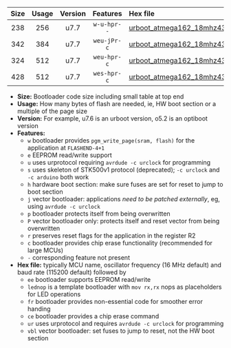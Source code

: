 |Size|Usage|Version|Features|Hex file|
|:-:|:-:|:-:|:-:|:--|
|238|256|u7.7|`w-u-hpr--`|[urboot_atmega162_18mhz432_460800bps_lednop_fr_ur.hex](https://raw.githubusercontent.com/stefanrueger/urboot.hex/main/mcus/atmega162/fcpu_18mhz432/460800_bps/urboot_atmega162_18mhz432_460800bps_lednop_fr_ur.hex)|
|342|384|u7.7|`weu-jPr-c`|[urboot_atmega162_18mhz432_460800bps_ee_lednop_fr_ce_ur_vbl.hex](https://raw.githubusercontent.com/stefanrueger/urboot.hex/main/mcus/atmega162/fcpu_18mhz432/460800_bps/urboot_atmega162_18mhz432_460800bps_ee_lednop_fr_ce_ur_vbl.hex)|
|324|512|u7.7|`weu-hpr-c`|[urboot_atmega162_18mhz432_460800bps_ee_lednop_fr_ce_ur.hex](https://raw.githubusercontent.com/stefanrueger/urboot.hex/main/mcus/atmega162/fcpu_18mhz432/460800_bps/urboot_atmega162_18mhz432_460800bps_ee_lednop_fr_ce_ur.hex)|
|428|512|u7.7|`wes-hpr-c`|[urboot_atmega162_18mhz432_460800bps_ee_lednop_fr_ce.hex](https://raw.githubusercontent.com/stefanrueger/urboot.hex/main/mcus/atmega162/fcpu_18mhz432/460800_bps/urboot_atmega162_18mhz432_460800bps_ee_lednop_fr_ce.hex)|

- **Size:** Bootloader code size including small table at top end
- **Usage:** How many bytes of flash are needed, ie, HW boot section or a multiple of the page size
- **Version:** For example, u7.6 is an urboot version, o5.2 is an optiboot version
- **Features:**
  + `w` bootloader provides `pgm_write_page(sram, flash)` for the application at `FLASHEND-4+1`
  + `e` EEPROM read/write support
  + `u` uses urprotocol requiring `avrdude -c urclock` for programming
  + `s` uses skeleton of STK500v1 protocol (deprecated); `-c urclock` and `-c arduino` both work
  + `h` hardware boot section: make sure fuses are set for reset to jump to boot section
  + `j` vector bootloader: applications *need to be patched externally*, eg, using `avrdude -c urclock`
  + `p` bootloader protects itself from being overwritten
  + `P` vector bootloader only: protects itself and reset vector from being overwritten
  + `r` preserves reset flags for the application in the register R2
  + `c` bootloader provides chip erase functionality (recommended for large MCUs)
  + `-` corresponding feature not present
- **Hex file:** typically MCU name, oscillator frequency (16 MHz default) and baud rate (115200 default) followed by
  + `ee` bootloader supports EEPROM read/write
  + `lednop` is a template bootloader with `mov rx,rx` nops as placeholders for LED operations
  + `fr` bootloader provides non-essential code for smoother error handing
  + `ce` bootloader provides a chip erase command
  + `ur` uses urprotocol and requires `avrdude -c urclock` for programming
  + `vbl` vector bootloader: set fuses to jump to reset, not the HW boot section
